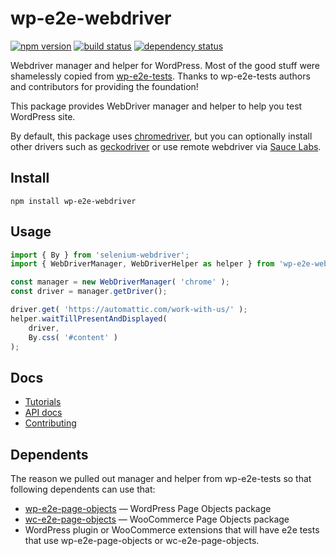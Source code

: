 wp-e2e-webdriver
================

[![npm version](https://img.shields.io/npm/v/wp-e2e-webdriver.svg?style=flat)](https://www.npmjs.com/package/wp-e2e-webdriver)
[![build status](https://api.travis-ci.org/woocommerce/wp-e2e-webdriver.svg)](http://travis-ci.org/woocommerce/wp-e2e-webdriver)
[![dependency status](https://david-dm.org/woocommerce/wp-e2e-webdriver.svg)](https://david-dm.org/woocommerce/wp-e2e-webdriver)

Webdriver manager and helper for WordPress. Most of the good stuff were shamelessly
copied from [wp-e2e-tests](https://github.com/Automattic/wp-e2e-tests). Thanks to
wp-e2e-tests authors and contributors for providing the foundation!

This package provides WebDriver manager and helper to help you test WordPress
site.

By default, this package uses [chromedriver](https://sites.google.com/a/chromium.org/chromedriver/),
but you can optionally install other drivers such as [geckodriver](https://github.com/mozilla/geckodriver)
or use remote webdriver via [Sauce Labs](https://saucelabs.com/).

## Install

```
npm install wp-e2e-webdriver
```

## Usage

~~~js
import { By } from 'selenium-webdriver';
import { WebDriverManager, WebDriverHelper as helper } from 'wp-e2e-webdriver'

const manager = new WebDriverManager( 'chrome' );
const driver = manager.getDriver();

driver.get( 'https://automattic.com/work-with-us/' );
helper.waitTillPresentAndDisplayed(
	driver,
	By.css( '#content' )
);
~~~

## Docs

* [Tutorials](https://woocommerce.github.io/wp-e2e-webdriver/wp-e2e-webdriver/0.11.0/tutorial-overview.html)
* [API docs](https://woocommerce.github.io/wp-e2e-webdriver/wp-e2e-webdriver/0.11.0/)
* [Contributing](./.github/CONTRIBUTING.md)

## Dependents

The reason we pulled out manager and helper from wp-e2e-tests so that following
dependents can use that:

* [wp-e2e-page-objects](https://github.com/woocommerce/wp-e2e-page-objects) &mdash; WordPress Page Objects
  package
* [wc-e2e-page-objects](https://github.com/woocommerce/wc-e2e-page-objects) &mdash; WooCommerce Page Objects package
* WordPress plugin or WooCommerce extensions that will have e2e tests that use wp-e2e-page-objects or wc-e2e-page-objects.
